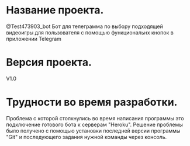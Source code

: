 # Название проекта.
@Test473903_bot
Бот для телеграмма по выбору подходящей видеоигры для пользователя с помощью функциональнх кнопок в приложении Telegram
# Версия проекта.
V1.0
# Трудности во время разработки.
Проблема с которой столкнулись во время написания программы это подключение готового бота к серверам "Heroku". Решение проблемы было получено с помощью установки последней версии программы "Git" и последующего задания нужной команды через консоль.
